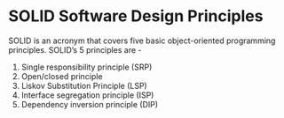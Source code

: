 #  SOLID Software Design Principles 
SOLID is an acronym that covers five basic object-oriented programming principles. SOLID’s 5 principles are -
1. Single responsibility principle (SRP)
2. Open/closed principle
3. Liskov Substitution Principle (LSP)
4. Interface segregation principle (ISP)
5. Dependency inversion principle (DIP)
